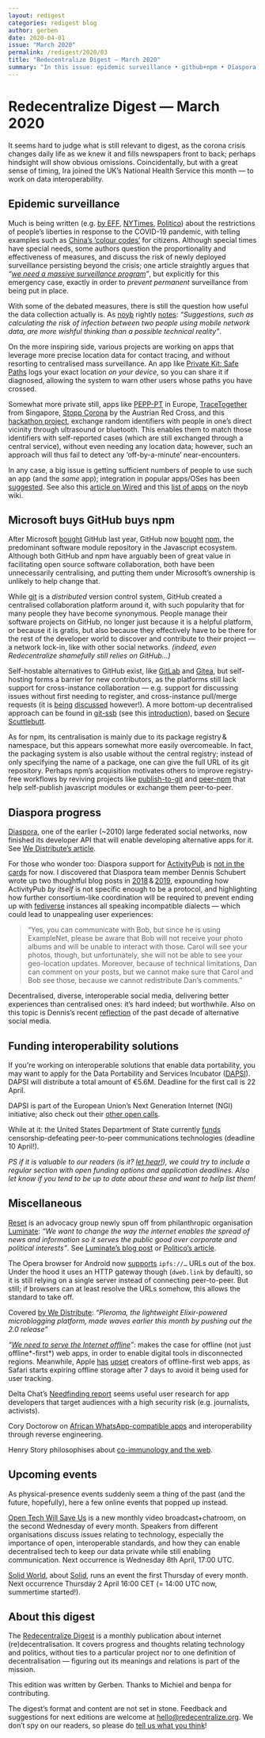 ```yaml
---
layout: redigest
categories: redigest blog
author: gerben
date: 2020-04-01
issue: "March 2020"
permalink: /redigest/2020/03
title: "Redecentralize Digest — March 2020"
summary: "In this issue: epidemic surveillance • github+npm • Diaspora • etc."
---
```


Redecentralize Digest — March 2020
==================================

It seems hard to judge what is still relevant to digest, as the corona crisis changes daily life as we knew it and fills newspapers front to back; perhaps hindsight will show obvious omissions. Coincidentally, but with a great sense of timing, Ira joined the UK’s National Health Service this month — to work on data interoperability.


## Epidemic surveillance

Much is being written (e.g. [by EFF][], [NYTimes][], [Politico][]) about the restrictions of people’s liberties in response to the COVID-19 pandemic, with telling examples such as [China’s ‘colour codes’][] for citizens. Although special times have special needs, some authors question the proportionality and effectiveness of measures, and discuss the risk of newly deployed surveillance persisting beyond the crisis; one article straightly argues that *“[we need a massive surveillance program][]”*, but explicitly for this emergency case, exactly in order to *prevent* *permanent* surveillance from being put in place.

With some of the debated measures, there is still the question how useful the data collection actually is. As [noyb][] rightly [notes][]: *“Suggestions, such as calculating the risk of infection between two people using mobile network data, are more wishful thinking than a possible technical reality”*.

On the more inspiring side, various projects are working on apps that leverage more precise location data for contact tracing, and without resorting to centralised mass surveillance. An app like [Private Kit: Safe Paths][] logs your exact location *on your device*, so you can share it if diagnosed, allowing the system to warn other users whose paths you have crossed.

Somewhat more private still, apps like [PEPP-PT][] in Europe, [TraceTogether][] from Singapore, [Stopp Corona][] by the Austrian Red Cross, and this [hackathon project][], exchange random identifiers with people in one’s direct vicinity through ultrasound or bluetooth. This enables them to match those identifiers with self-reported cases (which are still exchanged through a central service), without even needing any location data; however, such an approach will thus fail to detect any ‘off-by-a-minute’ near-encounters.

In any case, a big issue is getting sufficient numbers of people to use such an app (and the *same* app); integration in popular apps/OSes has been [suggested][]. See also this [article on Wired][] and this [list of apps][] on the noyb wiki.

[by EFF]: https://www.eff.org/deeplinks/2020/03/protecting-civil-liberties-during-public-health-crisis "Protecting Civil Liberties During a Public Health Crisis · EFF · 10 Mar 2020"
[China’s ‘colour codes’]: https://www.nytimes.com/2020/03/01/business/china-coronavirus-surveillance.html "In Coronavirus Fight, China Gives Citizens a Color Code, With Red Flags · New York Times · 1 Mar 2020"
[NYTimes]: https://www.nytimes.com/2020/03/23/technology/coronavirus-surveillance-tracking-privacy.html "As Coronavirus Surveillance Escalates, Personal Privacy Plummets · New York Times · 23 Mar 2020"
[Politico]: https://www.politico.eu/article/coroanvirus-covid19-surveillance-data/ "In fight against coronavirus, governments embrace surveillance · Politico · 24 Mar 2020"
[we need a massive surveillance program]: https://idlewords.com/2020/03/we_need_a_massive_surveillance_program.htm "We Need A Massive Surveillance Program · Maciej Cegłowski · 23 Mar 2020"
[noyb]: https://noyb.eu/ "noyb, for None of Your Business, is a European group founded by Max Schrems to protect digital rights, largely through strategic complaints and litigation."
[notes]: https://noyb.eu/en/data-protection-times-corona "Data protection in times of coronavirus: not a question of if, but of how · noyb · 30 Mar 2020"
[Private Kit: Safe Paths]: https://safepaths.mit.edu/
[PEPP-PT]: https://www.pepp-pt.org/ "Pan-European Privacy-Preserving Proximity Tracing"
[TraceTogether]: https://www.tracetogether.gov.sg/
[Stopp Corona]: https://www.roteskreuz.at/site/faq-app-stopp-corona/
[hackathon project]: https://devpost.com/software/wetrace-g9ocyi "WeTrace, created at the CodeVsCOVID19 online hackathon of 27–30 March"
[suggested]: https://stop-covid.tech/ "Tech vs COVID-19: 13 things tech companies can do to fight coronavirus — An open letter from technologists, epidemiologists & medical professionals (see item #6)"
[article on Wired]: https://www.wired.com/story/phones-track-spread-covid19-good-idea/ "Phones Could Track the Spread of Covid-19. Is It a Good Idea? · Wired · 15 Mar 2020"
[list of apps]: https://gdprhub.eu/index.php?title=Projects_using_personal_data_to_combat_SARS-CoV-2#Contact_tracing_apps "Projects using personal data to combat SARS-CoV-2 → Contact tracing apps · noyb wiki"


## Microsoft buys GitHub buys npm

After Microsoft [bought][b1] GitHub last year, GitHub now [bought][b2] [npm][], the predominant software module repository in the Javascript ecosystem. Although both GitHub and npm have arguably been of great value in facilitating open source software collaboration, both have been unnecessarily centralising, and putting them under Microsoft’s ownership is unlikely to help change that.

While [git][] is a *distributed* version control system, GitHub created a centralised collaboration platform around it, with such popularity that for many people they have become synonymous. People manage their software projects on GitHub, no longer just because it is a helpful platform, or because it is gratis, but also because they effectively have to be there for the rest of the developer world to discover and contribute to their project — a network lock-in, like with other social networks. *(indeed, even Redecentralize shamefully still relies on GitHub…)*

Self-hostable alternatives to GitHub exist, like [GitLab][] and [Gitea][], but self-hosting forms a barrier for new contributors, as the platforms still lack support for cross-instance collaboration — e.g. support for discussing issues without first needing to register, and cross-instance pull/merge requests (it is [being][f1] [discussed][f2] however!). A more bottom-up decentralised approach can be found in [git-ssb][] (see this [introduction][]), based on [Secure Scuttlebutt][].

As for npm, its centralisation is mainly due to its package registry & namespace, but this appears somewhat more easily overcomeable. In fact, the packaging system is also usable without the central registry; instead of only specifying the name of a package, one can give the full URL of its git repository. Perhaps npm’s acquisition motivates others to improve registry-free workflows by reviving projects like [publish-to-git][] and [peer-npm][] that help self-publish javascript modules or exchange them peer-to-peer.

[b1]: https://news.microsoft.com/2018/06/04/microsoft-to-acquire-github-for-7-5-billion/
[b2]: https://github.blog/2020-03-16-npm-is-joining-github/
[npm]: https://www.npmjs.com/
[git]: https://git-scm.com/
[GitLab]: https://about.gitlab.com/
[Gitea]: https://gitea.io/
[f1]: https://gitlab.com/gitlab-org/gitlab/-/issues/14116
[f2]: https://github.com/forgefed/forgefed
[git-ssb]: https://git.scuttlebot.io/%25n92DiQh7ietE%2BR%2BX%2FI403LQoyf2DtR3WQfCkDKlheQU%3D.sha256
[introduction]: https://github.com/noffle/git-ssb-intro
[Secure Scuttlebutt]: https://www.scuttlebutt.nz/ "Secure Scuttlebutt is a “decentralised secure gossip platform”"
[publish-to-git]: https://github.com/Rush/publish-to-git/
[peer-npm]: https://github.com/noffle/peer-npm/


## Diaspora progress

[Diaspora][], one of the earlier (~2010) large federated social networks, now finished its developer API that will enable developing alternative apps for it. See [We Distribute’s article][].

For those who wonder too: Diaspora support for [ActivityPub][] is [not in the cards][] for now. I discovered that Diaspora team member Dennis Schubert wrote up two thoughtful blog posts in [2018][] & [2019][], expounding how ActivityPub *by itself* is not specific enough to be a protocol, and highlighting how further consortium-like coordination will be required to prevent ending up with [fediverse][] instances all speaking incompatible dialects — which could lead to unappealing user experiences:

> “Yes, you can communicate with Bob, but since he is using ExampleNet, please be aware that Bob will not receive your photo albums and will be unable to interact with those. Carol will see your photos, though, but unfortunately, she will not be able to see your geo-location updates. Moreover, because of technical limitations, Dan can comment on your posts, but we cannot make sure that Carol and Bob see those, because we cannot redistribute Dan’s comments.”

Decentralised, diverse, interoperable social media, delivering better experiences than centralised ones: it’s hard indeed; but worthwhile. Also on this topic is Dennis’s recent [reflection][] of the past decade of alternative social media.

[Diaspora]: https://diasporafoundation.org/
[We Distribute’s article]: https://wedistribute.org/2020/03/diaspora-finally-merges-in-developer-api/ "Diaspora Finally Merges in Developer API · Sean Tilley / We Distribute"
[ActivityPub]: https://activitypub.rocks/ "ActivityPub is a standard protocol/framework that powers and interconnects various social media in the ‘Fediverse’, such as Mastodon and Pleroma instances."
[not in the cards]: https://github.com/diaspora/diaspora/issues/7422#issuecomment-546742655
[2018]: https://schub.wtf/blog/2018/02/01/activitypub-one-protocol-to-rule-them-all.html "ActivityPub - one protocol to rule them all? · Dennis Schubert · Feb 2018"
[2019]: https://schub.wtf/blog/2019/01/13/activitypub-final-thoughts-one-year-later.html "ActivityPub - Final thoughts, one year later. · Dennis Schubert · Jan 2019"
[fediverse]: https://en.wikipedia.org/wiki/Fediverse "The fediverse is the social network consisting of independently hosted community servers (‘instances’), which interconnect to support posting and following people between communities"
[reflection]: https://schub.wtf/blog/2020/01/01/2010s-alternative-social-media.html "The 2010s and alternative Social Media: A decade full of work, hope, and disappointment · Dennis Schubert · Jan 2020"


## Funding interoperability solutions

If you're working on interoperable solutions that enable data portability, you may want to apply for the
Data Portability and Services Incubator ([DAPSI][]). DAPSI will distribute a total amount of €5.6M. Deadline for the first call is 22 April.

DAPSI is part of the European Union’s Next Generation Internet (NGI) initiative; also check out their [other open calls][].

While at it: the United States Department of State currently [funds][] censorship-defeating peer-to-peer communications technologies (deadline 10 April!).

*PS if it is valuable to our readers (is it? [let hear!](mailto:hello@redecentralize.org?subject=ReDigest%20feedback%20-%20funding%20section)), we could try to include a regular section with open funding options and application deadlines. Also let know if you tend to be up to date about these and want to help list them!*

[DAPSI]: https://dapsi.ngi.eu/
[other open calls]: https://www.ngi.eu/opencalls/
[funds]: https://www.state.gov/internet-freedom-advancing-and-promoting-peer-to-peer-communications-technologies/


## Miscellaneous

[Reset][] is an advocacy group newly spun off from philanthropic organisation [Luminate][]: *“We want to change the way the internet enables the spread of news and information so it serves the public good over corporate and political interests”*. See [Luminate’s blog post][] or [Politico’s article][].

[Reset]: https://www.reset.tech/
[Luminate]: https://luminategroup.com/
[Luminate’s blog post]: https://luminategroup.com/posts/blog/resetting-the-internet-for-democracy
[Politico’s article]: https://www.politico.eu/article/ben-scott-former-clinton-aide-seeks-to-rewrite-anti-tech-lobbying-rulebook/


The Opera browser for Android now [supports][] `ipfs://…` URLs out of the box. Under the hood it uses an HTTP gateway though (`dweb.link` by default), so it is still relying on a single server instead of connecting peer-to-peer. But still; if browsers can at least resolve the URLs somehow, this allows the standard to take off.

[supports]: https://blog.ipfs.io/2020-03-30-ipfs-in-opera-for-android/


Covered [by We Distribute][]: *“Pleroma, the lightweight Elixir-powered microblogging platform, made waves earlier this month by pushing out the 2.0 release”*

[by We Distribute]: https://wedistribute.org/2020/03/hooray-pleroma-officially-releases-2-x-series/ "Hooray! Pleroma Officially Releases 2.x Series · Sean Tilley / We Distribute · 23 Mar 2020"


*“[We need to serve the Internet offline]”*: makes the case for offline (not just offline*-first*) web apps, in order to enable digital tools in disconnected regions. Meanwhile, Apple [has][a1] [upset][a2] creators of offline-first web apps, as Safari starts expiring offline storage after 7 days to avoid it being used for user tracking.

[We need to serve the Internet offline]: https://medium.com/offline-camp/we-need-to-serve-the-internet-offline-c67b35f9f388 "We need to serve the Internet offline · R.J. Steinert III / Offline Camp · 17 Mar 2020"
[a1]: https://ar.al/2020/03/25/apple-just-killed-offline-web-apps-while-purporting-to-protect-your-privacy-why-thats-a-bad-thing-and-why-you-should-care/ "Apple just killed Offline Web Apps while purporting to protect your privacy: why that’s A Bad Thing and why you should care · Aral Balkan · 25 Mar 2020"
[a2]: https://andregarzia.com/2020/03/private-client-side-only-pwas-are-hard-but-now-apple-made-them-impossible.html "Private client-side-only PWAs are hard, but now Apple made them impossible. · Andre “soapdog” Garzia · 25 Mar 2020"


Delta Chat’s [Needfinding report][] seems useful user research for app developers that target audiences with a high security risk (e.g. journalists, activists).

[Needfinding report]: https://delta.chat/en/2020-03-31-needfinding_multidevice


Cory Doctorow on [African WhatsApp-compatible apps][] and interoperability through reverse engineering.

[African WhatsApp-compatible apps]: https://www.eff.org/deeplinks/2020/03/african-whatsapp-modders-are-masters-worldwide-adversarial-interoperability "African WhatsApp Modders are the Masters of Worldwide Adversarial Interoperability · Cory Doctorow / EFF · 18 Mar 2020"


Henry Story philosophises about [co-immunology and the web][].

[co-immunology and the web]: https://medium.com/@bblfish/co-immunology-and-the-web-43379b46688e "Co-Immunology and the Web · Henry Story · 29 Mar 2020"


## Upcoming events

As physical-presence events suddenly seem a thing of the past (and the future, hopefully), here a few online events that popped up instead.

[Open Tech Will Save Us][] is a new monthly video broadcast+chatroom, on the second Wednesday of every month. Speakers from different organisations discuss issues relating to technology, especially the importance of open, interoperable standards, and how they can enable decentralised tech to keep our data private while still enabling communication. Next occurrence is Wednesday 8th April, 17:00 UTC.

[Solid World][], about [Solid][], runs an event the first Thursday of every month. Next occurrence Thursday 2 April 16:00 CET (= 14:00 UTC now, summertime started!).

[Open Tech Will Save Us]: https://matrix.org/open-tech-meetup/
[Solid World]: https://www.eventbrite.com/e/solid-world-tickets-100417571660
[Solid]: https://solidproject.org/ "The Solid project, founded by Web-inventor Tim Berners-Lee, creates a set of protocols to enable people to control their personal data"


## About this digest

The [Redecentralize Digest](https://redecentralize.org/redigest/) is a monthly publication about internet (re)decentralisation. It covers progress and thoughts relating technology and politics, without ties to a particular project nor to one definition of decentralisation — figuring out its meanings and relations is part of the mission.

This edition was written by Gerben. Thanks to Michiel and benpa for contributing.

The digest’s format and content are not set in stone. Feedback and suggestions for next editions are welcome at <hello@redecentralize.org>. We don’t spy on our readers, so please do [tell us what you think](mailto:hello@redecentralize.org?subject=ReDigest%20feedback&body=I%20find%20ReDigest%20_____.%20It%20would%20be%20(even)%20better%20if%20_____.)!
